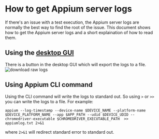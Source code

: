 # How to get Appium server logs
  If there's an issue with a test execution, the Appium server logs are normally the best way to find the root of the issue. This document shows how to get the Appium server logs and a short explaination of how to read them.

## Using the [desktop GUI](https://github.com/appium/appium-desktop)
  There is a button in the desktop GUI which will export the logs to a file. 
 ![download raw logs](https://i.imgur.com/wEqZLfC.png)

## Using Appium CLI command 
  Using the CLI command will write the logs to standard out. So using `>` or `>>` you can write the logs to a file. For example: 

`appium --log-timestamp --device-name $DEVICE_NAME --platform-name $DEVICE_PLATFORM_NAME --app $APP_PATH --udid $DEVICE_UDID --chromedriver-executable $CHROMEDRIVER_EXECUTABLE_PATH  >> appiumlog.txt 2>&1`

where `2>&1` will redirect standard error to standard out. 



 
 
